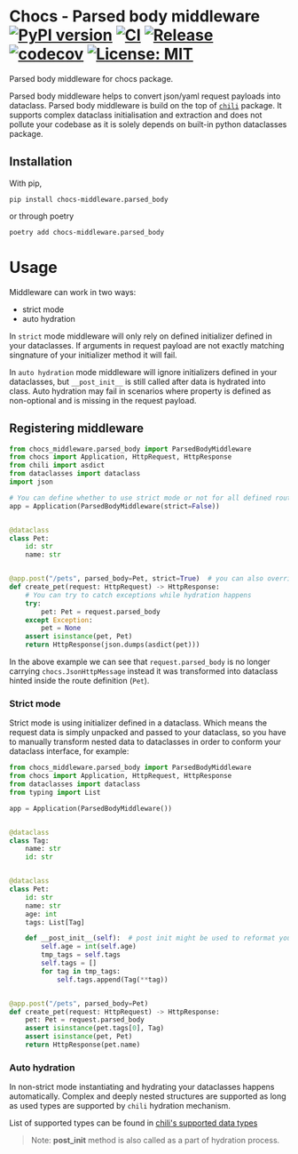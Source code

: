 # Chocs - Parsed body middleware <br>[![PyPI version](https://badge.fury.io/py/chocs-middleware.parsed-body.svg)](https://pypi.org/project/chocs-middleware.parsed-body/) [![CI](https://github.com/kodemore/chocs-parsed-body/actions/workflows/main.yaml/badge.svg)](https://github.com/kodemore/chocs-parsed-body/actions/workflows/main.yaml) [![Release](https://github.com/kodemore/chocs-parsed-body/actions/workflows/release.yml/badge.svg)](https://github.com/kodemore/chocs-parsed-body/actions/workflows/release.yml) [![codecov](https://codecov.io/gh/kodemore/chocs-parsed-body/branch/main/graph/badge.svg?token=Q5PL6W5DTB)](https://codecov.io/gh/kodemore/chocs-parsed-body) [![License: MIT](https://img.shields.io/badge/License-MIT-yellow.svg)](https://opensource.org/licenses/MIT)

Parsed body middleware for chocs package.

Parsed body middleware helps to convert json/yaml request payloads into dataclass. Parsed body middleware is build on
the top of [`chili`](https://github.com/kodemore/chili) package. It supports complex dataclass initialisation and extraction
and does not pollute your codebase as it is solely depends on built-in python dataclasses package.


## Installation

With pip,
```shell
pip install chocs-middleware.parsed_body
```
or through poetry
```shell
poetry add chocs-middleware.parsed_body
```

# Usage

Middleware can work in two ways:
- strict mode
- auto hydration

In `strict` mode middleware will only rely on defined initializer defined in your dataclasses. If arguments in request
payload are not exactly matching singnature of your initializer method it will fail.

In `auto hydration` mode middleware will ignore initializers defined in your dataclasses, but `__post_init__` is still 
called after data is hydrated into class. Auto hydration may fail in scenarios where property is defined as non-optional
and is missing in the request payload.

## Registering middleware

```python
from chocs_middleware.parsed_body import ParsedBodyMiddleware
from chocs import Application, HttpRequest, HttpResponse
from chili import asdict
from dataclasses import dataclass
import json

# You can define whether to use strict mode or not for all defined routes.
app = Application(ParsedBodyMiddleware(strict=False))


@dataclass
class Pet:
    id: str
    name: str


@app.post("/pets", parsed_body=Pet, strict=True)  # you can also override default strict mode inside the route
def create_pet(request: HttpRequest) -> HttpResponse:
    # You can try to catch exceptions while hydration happens
    try:
        pet: Pet = request.parsed_body
    except Exception:
        pet = None
    assert isinstance(pet, Pet)
    return HttpResponse(json.dumps(asdict(pet)))
```

In the above example we can see that `request.parsed_body` is no longer carrying `chocs.JsonHttpMessage` instead it was transformed into dataclass hinted inside the route definition (`Pet`).

### Strict mode

Strict mode is using initializer defined in a dataclass. Which means the request data
is simply unpacked and passed to your dataclass, so you have to manually transform 
nested data to dataclasses in order to conform your dataclass interface, for example:

```python
from chocs_middleware.parsed_body import ParsedBodyMiddleware
from chocs import Application, HttpRequest, HttpResponse
from dataclasses import dataclass
from typing import List

app = Application(ParsedBodyMiddleware())


@dataclass
class Tag:
    name: str
    id: str


@dataclass
class Pet:
    id: str
    name: str
    age: int
    tags: List[Tag]

    def __post_init__(self):  # post init might be used to reformat your data
        self.age = int(self.age)
        tmp_tags = self.tags
        self.tags = []
        for tag in tmp_tags:
            self.tags.append(Tag(**tag))


@app.post("/pets", parsed_body=Pet)
def create_pet(request: HttpRequest) -> HttpResponse:
    pet: Pet = request.parsed_body
    assert isinstance(pet.tags[0], Tag)
    assert isinstance(pet, Pet)
    return HttpResponse(pet.name)

```

### Auto hydration

In non-strict mode instantiating and hydrating your dataclasses happens automatically. Complex and deeply nested 
structures are supported as long as used types are supported by `chili` hydration mechanism.

List of supported types can be found in [chili's supported data types](https://github.com/kodemore/chili#supported-data-types)

> Note: __post_init__ method is also called as a part of hydration process.
